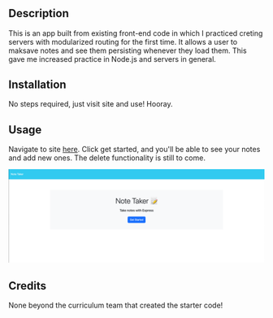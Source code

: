 # <NoteTaker>

## Description

This is an app built from existing front-end code in which I practiced creting servers with modularized routing for the first time. It allows a user to maksave notes and see them persisting whenever they load them. This gave me increased practice in Node.js and servers in general.

## Installation

No steps required, just visit site and use! Hooray.

## Usage

Navigate to site [here](https://notetaker-edx-112358.herokuapp.com/notes). Click get started, and you'll be able to see your notes and add new ones. The delete functionality is still to come.

![screenshot of site](./screenshot.png)

## Credits

None beyond the curriculum team that created the starter code!